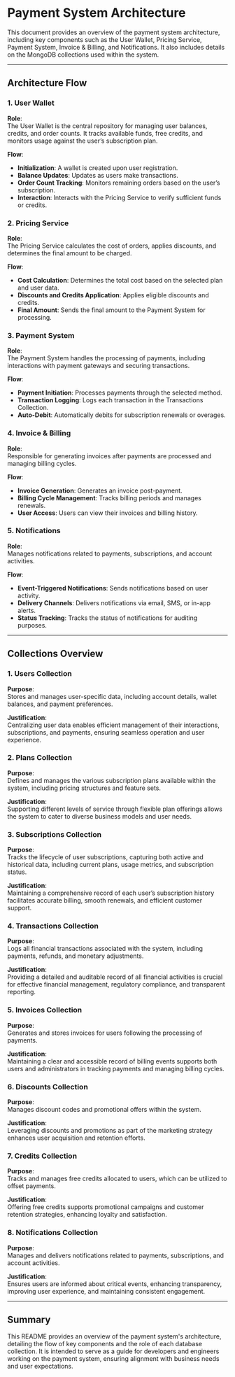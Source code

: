 # Payment System Architecture

This document provides an overview of the payment system architecture, including key components such as the User Wallet, Pricing Service, Payment System, Invoice & Billing, and Notifications. It also includes details on the MongoDB collections used within the system.

---

## Architecture Flow

### 1. User Wallet

**Role**:  
The User Wallet is the central repository for managing user balances, credits, and order counts. It tracks available funds, free credits, and monitors usage against the user’s subscription plan.

**Flow**:

- **Initialization**: A wallet is created upon user registration.
- **Balance Updates**: Updates as users make transactions.
- **Order Count Tracking**: Monitors remaining orders based on the user’s subscription.
- **Interaction**: Interacts with the Pricing Service to verify sufficient funds or credits.

### 2. Pricing Service

**Role**:  
The Pricing Service calculates the cost of orders, applies discounts, and determines the final amount to be charged.

**Flow**:

- **Cost Calculation**: Determines the total cost based on the selected plan and user data.
- **Discounts and Credits Application**: Applies eligible discounts and credits.
- **Final Amount**: Sends the final amount to the Payment System for processing.

### 3. Payment System

**Role**:  
The Payment System handles the processing of payments, including interactions with payment gateways and securing transactions.

**Flow**:

- **Payment Initiation**: Processes payments through the selected method.
- **Transaction Logging**: Logs each transaction in the Transactions Collection.
- **Auto-Debit**: Automatically debits for subscription renewals or overages.

### 4. Invoice & Billing

**Role**:  
Responsible for generating invoices after payments are processed and managing billing cycles.

**Flow**:

- **Invoice Generation**: Generates an invoice post-payment.
- **Billing Cycle Management**: Tracks billing periods and manages renewals.
- **User Access**: Users can view their invoices and billing history.

### 5. Notifications

**Role**:  
Manages notifications related to payments, subscriptions, and account activities.

**Flow**:

- **Event-Triggered Notifications**: Sends notifications based on user activity.
- **Delivery Channels**: Delivers notifications via email, SMS, or in-app alerts.
- **Status Tracking**: Tracks the status of notifications for auditing purposes.

---

## Collections Overview

### 1. Users Collection

**Purpose**:  
Stores and manages user-specific data, including account details, wallet balances, and payment preferences.

**Justification**:  
Centralizing user data enables efficient management of their interactions, subscriptions, and payments, ensuring seamless operation and user experience.

### 2. Plans Collection

**Purpose**:  
Defines and manages the various subscription plans available within the system, including pricing structures and feature sets.

**Justification**:  
Supporting different levels of service through flexible plan offerings allows the system to cater to diverse business models and user needs.

### 3. Subscriptions Collection

**Purpose**:  
Tracks the lifecycle of user subscriptions, capturing both active and historical data, including current plans, usage metrics, and subscription status.

**Justification**:  
Maintaining a comprehensive record of each user’s subscription history facilitates accurate billing, smooth renewals, and efficient customer support.

### 4. Transactions Collection

**Purpose**:  
Logs all financial transactions associated with the system, including payments, refunds, and monetary adjustments.

**Justification**:  
Providing a detailed and auditable record of all financial activities is crucial for effective financial management, regulatory compliance, and transparent reporting.

### 5. Invoices Collection

**Purpose**:  
Generates and stores invoices for users following the processing of payments.

**Justification**:  
Maintaining a clear and accessible record of billing events supports both users and administrators in tracking payments and managing billing cycles.

### 6. Discounts Collection

**Purpose**:  
Manages discount codes and promotional offers within the system.

**Justification**:  
Leveraging discounts and promotions as part of the marketing strategy enhances user acquisition and retention efforts.

### 7. Credits Collection

**Purpose**:  
Tracks and manages free credits allocated to users, which can be utilized to offset payments.

**Justification**:  
Offering free credits supports promotional campaigns and customer retention strategies, enhancing loyalty and satisfaction.

### 8. Notifications Collection

**Purpose**:  
Manages and delivers notifications related to payments, subscriptions, and account activities.

**Justification**:  
Ensures users are informed about critical events, enhancing transparency, improving user experience, and maintaining consistent engagement.

---

## Summary

This README provides an overview of the payment system's architecture, detailing the flow of key components and the role of each database collection. It is intended to serve as a guide for developers and engineers working on the payment system, ensuring alignment with business needs and user expectations.
